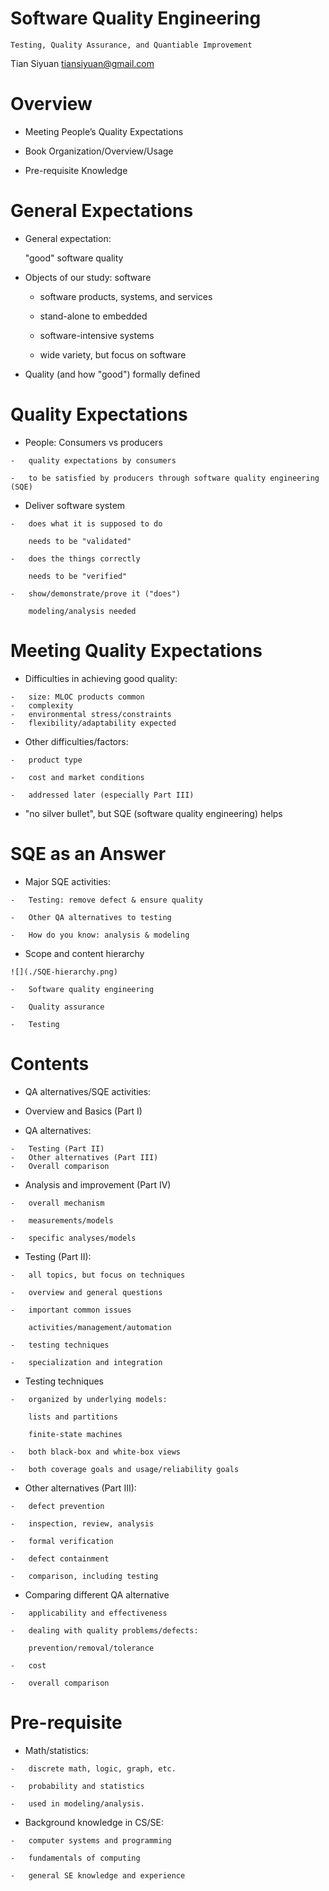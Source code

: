Software Quality Engineering
============================

	Testing, Quality Assurance, and Quantiable Improvement


Tian Siyuan <tiansiyuan@gmail.com>


# Overview

-	 Meeting People’s Quality Expectations

-	 Book Organization/Overview/Usage

-	 Pre-requisite Knowledge


# General Expectations

-	 General expectation:

	 "good" software quality

-	 Objects of our study: software

	 -	 software products, systems, and services
	 
	 -	 stand-alone to embedded
	 
	 -	 software-intensive systems
	 
	 -	 wide variety, but focus on software

-	 Quality (and how "good") formally defined


# Quality Expectations

-	 People: Consumers vs producers

	-	quality expectations by consumers

	-	to be satisfied by producers through software quality engineering (SQE)

-	 Deliver software system

	-	does what it is supposed to do

		needs to be "validated"

	-	does the things correctly

		needs to be "verified"

	-	show/demonstrate/prove it ("does")

		modeling/analysis needed


# Meeting Quality Expectations

-	 Difficulties in achieving good quality:

	-	size: MLOC products common
	-	complexity
	-	environmental stress/constraints
	-	flexibility/adaptability expected

-	 Other difficulties/factors:

	-	product type
	
	-	cost and market conditions
	
	-	addressed later (especially Part III)

-	 "no silver bullet", but SQE (software quality engineering) helps


# SQE as an Answer

-	 Major SQE activities:

	-	Testing: remove defect & ensure quality
	
	-	Other QA alternatives to testing
	
	-	How do you know: analysis & modeling

-	 Scope and content hierarchy

	![](./SQE-hierarchy.png)

	-	Software quality engineering

	-	Quality assurance

	-	Testing


# Contents

-	 QA alternatives/SQE activities:

-	 Overview and Basics (Part I)

-	 QA alternatives:

	-	Testing (Part II)
	-	Other alternatives (Part III)
	-	Overall comparison

-	 Analysis and improvement (Part IV)

	-	overall mechanism
	
	-	measurements/models
	
	-	specific analyses/models

-	 Testing (Part II):

	-	all topics, but focus on techniques

	-	overview and general questions

	-	important common issues

		activities/management/automation

	-	testing techniques
	
	-	specialization and integration

-	 Testing techniques

	-	organized by underlying models:

		lists and partitions
		
		finite-state machines

	-	both black-box and white-box views

	-	both coverage goals and usage/reliability goals


-	 Other alternatives (Part III):

	-	defect prevention
	
	-	inspection, review, analysis
	
	-	formal verification
	
	-	defect containment
	
	-	comparison, including testing

-	 Comparing different QA alternative

	-	applicability and effectiveness
	
	-	dealing with quality problems/defects:

		prevention/removal/tolerance

	-	cost
	
	-	overall comparison


# Pre-requisite

-	 Math/statistics:

	-	discrete math, logic, graph, etc.
	
	-	probability and statistics

	-	used in modeling/analysis.

-	 Background knowledge in CS/SE:

	-	computer systems and programming

	-	fundamentals of computing

	-	general SE knowledge and experience